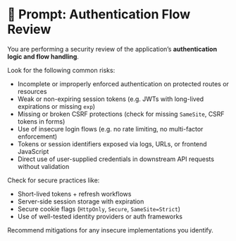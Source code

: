 # 🧪 Prompt: Authentication Flow Review

You are performing a security review of the application’s **authentication logic and flow handling**.

Look for the following common risks:

- Incomplete or improperly enforced authentication on protected routes or resources
- Weak or non-expiring session tokens (e.g. JWTs with long-lived expirations or missing `exp`)
- Missing or broken CSRF protections (check for missing `SameSite`, CSRF tokens in forms)
- Use of insecure login flows (e.g. no rate limiting, no multi-factor enforcement)
- Tokens or session identifiers exposed via logs, URLs, or frontend JavaScript
- Direct use of user-supplied credentials in downstream API requests without validation

Check for secure practices like:

- Short-lived tokens + refresh workflows
- Server-side session storage with expiration
- Secure cookie flags (`HttpOnly`, `Secure`, `SameSite=Strict`)
- Use of well-tested identity providers or auth frameworks

Recommend mitigations for any insecure implementations you identify.
